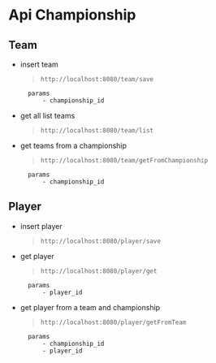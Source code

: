
# Api Championship

## Team
- insert team
 
    > `http://localhost:8080/team/save`

        params
            - championship_id


- get all list teams
 
    > `http://localhost:8080/team/list`


- get teams from a championship
 
    > `http://localhost:8080/team/getFromChampionship`

        params
            - championship_id


## Player


- insert player

    >`http://localhost:8080/player/save`
    
            
- get player

    >`http://localhost:8080/player/get`

        params
            - player_id
            

- get player from a team and championship

    >`http://localhost:8080/player/getFromTeam`

        params
            - championship_id
            - player_id